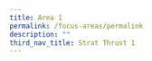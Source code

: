 ```yaml
---
title: Area 1
permalink: /focus-areas/permalink
description: ""
third_nav_title: Strat Thrust 1
---
```


